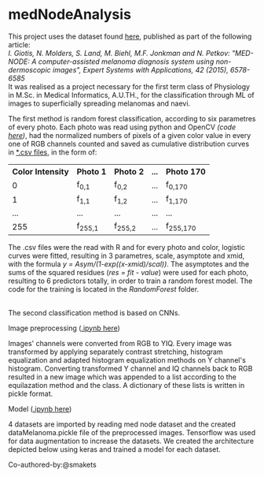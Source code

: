 # medNodeAnalysis

<p>This project uses the dataset found <a href="http://www.cs.rug.nl/~imaging/databases/melanoma_naevi/">here</a>, published as part of the following article:</br>
<em>I. Giotis, N. Molders, S. Land, M. Biehl, M.F. Jonkman and N. Petkov: "MED-NODE: A computer-assisted melanoma diagnosis system using non-dermoscopic images", Expert Systems with Applications, 42 (2015), 6578-6585 </em></br>It was realised as a project necessary for the first term class of Physiology in M.Sc. in Medical Informatics, A.U.TH., for the classification through ML of images to superficially spreading melanomas and naevi. </p>
<p>The first method is random forest classification, according to six parametres of every photo. Each photo was read using python and OpenCV <em>(code <a href="https://github.com/JungleHippo/medNodeAnalysis/blob/master/NumericalDataExtraction.py">here</a>)</em>, had the normalized numbers of pixels of a given color value in every one of RGB channels counted and saved as cumulative distribution curves in <a href="https://github.com/JungleHippo/medNodeAnalysis/blob/master/PixelIntensitiesHistogramsandCDFs.zip">*.csv files</a>, in the form of:
  <table>
    <tr>
      <th>Color Intensity</th>
      <th>Photo 1</th>
      <th>Photo 2</th>
      <th>...</th>
      <th>Photo 170</th>
    </tr>
    <tr>
      <td>0</td>
      <td>f<sub>0,1</sub></td>
      <td>f<sub>0,2</sub></td>
      <td>...</td>
      <td>f<sub>0,170</sub></td>
    </tr>
    <tr>
      <td>1</td>
      <td>f<sub>1,1</sub></td>
      <td>f<sub>1,2</sub></td>
      <td>...</td>
      <td>f<sub>1,170</sub></td>
    </tr>
    <tr>
      <td>...</td>
      <td>...</td>
      <td>...</td>
      <td>...</td>
      <td>...</td>
    </tr>
    <tr>
      <td>255</td>
      <td>f<sub>255,1</sub></td>
      <td>f<sub>255,2</sub></td>
      <td>...</td>
      <td>f<sub>255,170</sub></td>
    </tr>
  </table></p>
<p>The .csv files were the read with R and for every photo and color, logistic curves were fitted, resulting in 3 parametres, scale, asymptote and xmid, with the formula <em>y = Asym/(1-exp((x-xmid)/scal))</em>. The asymptotes and the sums of the squared residues (<em>res = fit - value</em>) were used for each photo, resulting to 6 predictors totally, in order to train a random forest model. The code for the training is located in the <em>RandomForest</em> folder. </br> </br></p>
<p>The second classification method is based on CNNs.</p> 
Image preprocessing (<a href="https://github.com/JungleHippo/medNodeAnalysis/blob/master/image_preprocessing_for_medNode.ipynb">.ipynb here</a>)</p>
<p>Images' channels were converted from RGB to YIQ. Every image was transformed by applying separately contrast stretching, histogram equalization and adapted histogram equalization methods on Y channel's histogram. Converting transformed Y channel and IQ channels back to RGB resulted in a new image which was appended to a list according to the equilazation method and the class. A dictionary of these lists is written in pickle format.</p>
<p>Model (<a href="https://github.com/JungleHippo/medNodeAnalysis/blob/master/CNN_for_medNode.ipynb">.ipynb here</a>)</p>
<p>4 datasets are imported by reading med node dataset and the created dataMelanoma.pickle file of the preprocessed images. Tensorflow was used for data augmentation to increase the datasets. We created the architecture depicted below using keras and trained a model for each dataset.</p>

Co-authored-by:@smakets
